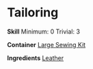 <!-- TITLE: Leather Strips -->
<!-- SUBTITLE: Uneven strips of leather -->

# Tailoring
**Skill**
Minimum: 0
Trivial: 3

**Container**
[Large Sewing Kit](large-sewing-kit)

**Ingredients**
[Leather](leather)